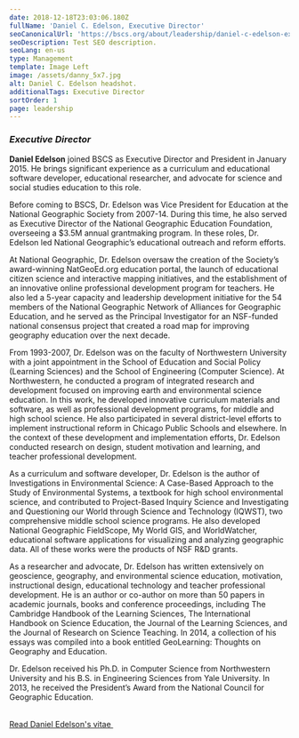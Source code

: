 ```yaml
---
date: 2018-12-18T23:03:06.180Z
fullName: 'Daniel C. Edelson, Executive Director'
seoCanonicalUrl: 'https://bscs.org/about/leadership/daniel-c-edelson-executive-director'
seoDescription: Test SEO description.
seoLang: en-us
type: Management
template: Image Left
image: /assets/danny_5x7.jpg
alt: Daniel C. Edelson headshot.
additionalTags: Executive Director
sortOrder: 1
page: leadership
---
```


### *Executive Director*

**Daniel Edelson** joined BSCS as Executive Director and President in January 2015. He brings significant experience as a curriculum and educational software developer, educational researcher, and advocate for science and social studies education to this role.

Before coming to BSCS, Dr. Edelson was Vice President for Education at the National Geographic Society from 2007-14.  During this time, he also served as Executive Director of the National Geographic Education Foundation, overseeing a $3.5M annual grantmaking program. In these roles, Dr. Edelson led National Geographic’s educational outreach and reform efforts.

At National Geographic, Dr. Edelson oversaw the creation of the Society’s award-winning NatGeoEd.org education portal, the launch of educational citizen science and interactive mapping initiatives, and the establishment of an innovative online professional development program for teachers. He also led a 5-year capacity and leadership development initiative for the 54 members of the National Geographic Network of Alliances for Geographic Education, and he served as the Principal Investigator for an NSF-funded national consensus project that created a road map for improving geography education over the next decade.

From 1993-2007, Dr. Edelson was on the faculty of Northwestern University with a joint appointment in the School of Education and Social Policy (Learning Sciences) and the School of Engineering (Computer Science). At Northwestern, he conducted a program of integrated research and development focused on improving earth and environmental science education. In this work, he developed innovative curriculum materials and software, as well as professional development programs, for middle and high school science. He also participated in several district-level efforts to implement instructional reform in Chicago Public Schools and elsewhere. In the context of these development and implementation efforts, Dr. Edelson conducted research on design, student motivation and learning, and teacher professional development.

As a curriculum and software developer, Dr. Edelson is the author of Investigations in Environmental Science: A Case-Based Approach to the Study of Environmental Systems, a textbook for high school environmental science, and contributed to Project-Based Inquiry Science and Investigating and Questioning our World through Science and Technology (IQWST), two comprehensive middle school science programs. He also developed National Geographic FieldScope, My World GIS, and WorldWatcher, educational software applications for visualizing and analyzing geographic data. All of these works were the products of NSF R&D grants.

As a researcher and advocate, Dr. Edelson has written extensively on geoscience, geography, and environmental science education, motivation, instructional design, educational technology and teacher professional development. He is an author or co-author on more than 50 papers in academic journals, books and conference proceedings, including The Cambridge Handbook of the Learning Sciences, The International Handbook on Science Education, the Journal of the Learning Sciences, and the Journal of Research on Science Teaching. In 2014, a collection of his essays was compiled into a book entitled GeoLearning: Thoughts on Geography and Education.

<p style="margin-bottom: 2rem;">Dr. Edelson received his Ph.D. in Computer Science from Northwestern University and his B.S. in Engineering Sciences from Yale University. In 2013, he received the President’s Award from the National Council for Geographic Education.</p>

<a class="btn btn-outline-secondary" href="https://media.bscs.org/bscsmw/leadership/daniel_edelson_vitae.pdf" target="_blank" rel="noopener noreferrer">Read Daniel Edelson's vitae&nbsp;<sup><i style="font-size: .65rem" class="fas fa-external-link-alt"></i></sup></a>
